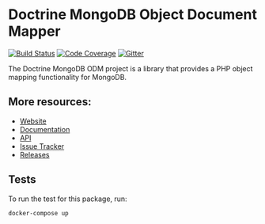 # Doctrine MongoDB Object Document Mapper

[![Build Status](https://secure.travis-ci.org/doctrine/mongodb-odm.png?branch=master)](http://travis-ci.org/doctrine/mongodb-odm)
[![Code Coverage](https://scrutinizer-ci.com/g/doctrine/mongodb-odm/badges/coverage.png?b=master)](https://scrutinizer-ci.com/g/doctrine/mongodb-odm/?branch=master)
[![Gitter](https://badges.gitter.im/doctrine/mongodb-odm.svg)](https://gitter.im/doctrine/mongodb-odm)


The Doctrine MongoDB ODM project is a library that provides a PHP object mapping functionality for MongoDB.

## More resources:

* [Website](https://www.doctrine-project.org/projects/mongodb-odm.html)
* [Documentation](https://www.doctrine-project.org/projects/doctrine-mongodb-odm/en/stable/)
* [API](https://www.doctrine-project.org/api/mongodb-odm/stable/)
* [Issue Tracker](https://github.com/doctrine/mongodb-odm/issues)
* [Releases](https://github.com/doctrine/mongodb-odm/releases)

## Tests

To run the test for this package, run:

```
docker-compose up
```
